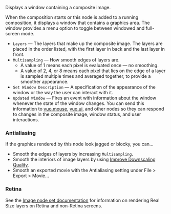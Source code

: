 Displays a window containing a composite image. 

When the composition starts or this node is added to a running composition, it displays a window that contains a graphics area. The window provides a menu option to toggle between windowed and full-screen mode.

   - `Layers` — The layers that make up the composite image. The layers are placed in the order listed, with the first layer in back and the last layer in front.
   - `Multisampling` — How smooth edges of layers are.
      - A value of 1 means each pixel is evaluated once — no smoothing.
      - A value of 2, 4, or 8 means each pixel that lies on the edge of a layer is sampled multiple times and averaged together, to provide a smoother appearance.
   - `Set Window Description` — A specification of the appearance of the window or the way the user can interact with it.
   - `Updated Window` — Fires an event with information about the window whenever the state of the window changes. You can send this information to [vuo.mouse](vuo-nodeset://vuo.mouse), [vuo.ui](vuo-nodeset://vuo.ui), and other nodes so they can respond to changes in the composite image, window status, and user interactions.

### Antialiasing

If the graphics rendered by this node look jagged or blocky, you can…

   - Smooth the edges of layers by increasing `Multisampling`.
   - Smooth the interiors of image layers by using [Improve Downscaling Quality](vuo-node://vuo.image.mipmap).
   - Smooth an exported movie with the Antialiasing setting under File > Export > Movie…

### Retina

See the [Image node set documentation](vuo-nodeset://vuo.image) for information on rendering Real Size layers on Retina and non-Retina screens.
